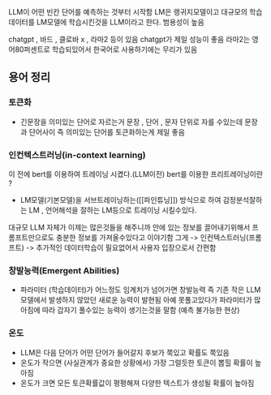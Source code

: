 
LLM이 어떤 빈칸 단어를 예측하는 것부터 시작함
LM은 랭귀지모델이고 대규모의 학습데이터를 LM모델에 학습시킨것을 LLM이라고 한다. 범용성이 높음

chatgpt , 바드 , 클로바 x , 라마2 등이 있음
chatgpt가 제일 성능이 좋음
라마2는 영어80퍼센트로 학습되있어서 한국어로 사용하기에는 무리가 있음

## 용어 정리
### 토큰화 
- 긴문장을 의미있는 단어로 자르는거 문장 , 단어 , 문자 단위로 자를 수있는데 문장과 단어사이 즉 의미있는 단어를 토큰화하는게 제일 좋음

### 인컨텍스트러닝(in-context learning)
  이 전에 bert를 이용하여 트레이닝 시켰다.(LLM이전)
	bert를 이용한 프리트레이닝이란 ?
- LM모델(기본모델)을 서브트레이닝하는([[파인튜닝]]) 방식으로 하여 감정분석잘하는 LM , 언어해석을 잘하는 LM등으로  트레이닝 시킬수있다.

대규모 LLM 자체가 이제는 많은것들을 해주니까 안에 있는 정보를 끌어내기위해서 프롬프트만으로도 충분한 정보를 가져올수있다고 이야기함 그게 -> 인컨텍스트러닝(프롬프트) -> 추가적인 데이터학습이 필요없어서 사용자 입장으로서 간편함

### 창발능력(Emergent Abilities)
- 파라미터 (학습데이터)가 어느정도 임계치가 넘어가면 창발능력 즉 기존 작은 LLM모델에서 발생하지 않았던 새로운 능력이 발현됨 
아예 못풀고있다가 파라미터가 많아짐에 따라 갑자기 풀수있는 능력이 생기는것을 말함 (예측 불가능한 현상)

### 온도
- LLM은 다음 단어가 어떤 단어가 들어갈지 후보가 쭉있고 확률도 쭉있음
- 온도가 작으면 (사실관계가 중요한 상황에서) 가장 그럴듯한 토큰이 뽑힐 확률이 높아짐 
- 온도가 크면 모든 토큰확률값이 평평해져 다양한 텍스트가 생성될 확률이 높아짐